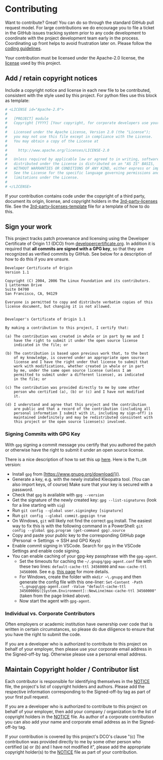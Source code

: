 # Contributing

Want to contribute? Great! You can do so through the standard GitHub pull
request model. For large contributions we do encourage you to file a ticket in
the GitHub issues tracking system prior to any code development to coordinate
with the project development team early in the process. Coordinating up
front helps to avoid frustration later on.  Please follow the [coding guidelines](docs/source/develop/style-guide.md).

Your contribution must be licensed under the Apache-2.0 license, the [license](LICENSE.md)
used by this project. 

## Add / retain copyright notices

Include a copyright notice and license in each new file to be contributed,
consistent with the style used by this project. For python files use this block as template:

```python
# <LICENSE id="Apache-2.0">
#
#   [PROJECT] module
#   Copyright [YYYY] [Your copyright, for corporate developers use your company]
#
#   Licensed under the Apache License, Version 2.0 (the "License");
#   you may not use this file except in compliance with the License.
#   You may obtain a copy of the License at
#
#     http://www.apache.org/licenses/LICENSE-2.0
#
#   Unless required by applicable law or agreed to in writing, software
#   distributed under the License is distributed on an "AS IS" BASIS,
#   WITHOUT WARRANTIES OR CONDITIONS OF ANY KIND, either express or implied.
#   See the License for the specific language governing permissions and
#   limitations under the License.
#
# </LICENSE>
```

If your contribution contains code under the copyright of a third party, document its origin, license, and
copyright holders in the [3rd-party-licenses](3rd-party-licenses.md) file. See the [3rd-party-licenses-template](3rd-party-licenses-template.txt) file for a template of how to do this. 

## Sign your work

This project tracks patch provenance and licensing using the Developer
Certificate of Origin 1.1 (DCO) from [developercertificate.org][DCO]. In addition it is required that **all commits are signed with a GPG key**, so that they are recognized as verified commits by GitHub. See below for a description of how to do this if you are unsure.

```text
Developer Certificate of Origin
Version 1.1

Copyright (C) 2004, 2006 The Linux Foundation and its contributors.
1 Letterman Drive
Suite D4700
San Francisco, CA, 94129

Everyone is permitted to copy and distribute verbatim copies of this
license document, but changing it is not allowed.


Developer's Certificate of Origin 1.1

By making a contribution to this project, I certify that:

(a) The contribution was created in whole or in part by me and I
    have the right to submit it under the open source license
    indicated in the file; or

(b) The contribution is based upon previous work that, to the best
    of my knowledge, is covered under an appropriate open source
    license and I have the right under that license to submit that
    work with modifications, whether created in whole or in part
    by me, under the same open source license (unless I am
    permitted to submit under a different license), as indicated
    in the file; or

(c) The contribution was provided directly to me by some other
    person who certified (a), (b) or (c) and I have not modified
    it.

(d) I understand and agree that this project and the contribution
    are public and that a record of the contribution (including all
    personal information I submit with it, including my sign-off) is
    maintained indefinitely and may be redistributed consistent with
    this project or the open source license(s) involved.
```

### Signing Commits with GPG Key

With `gpg` signing a commit message you certify that you authored the patch
or otherwise have the right to submit it under an open source license. 

There is a nice description of how to set this up [here](https://dev.to/devmount/signed-git-commits-in-vs-code-36do). Here is the `TL;DR` version:

- Install `gpg` from [https://www.gnupg.org/download/]().
- Generate a key, e.g. with the newly installed Kleopatra tool. (You can also import keys, of course) Make sure that your key is secured with a password. 
- Check that `gpg` is available with `gpg --version`
- Get the signature of the newly created key: `gpg --list-signatures` (look for a line starting with `sig`)
- Run `git config --global user.signingkey [signature]`
- Run `git config --global commit.gpgsign true`
- On Windows, `git` will likely not find the correct `gpg` install. The easiest way to fix this is with the following command in a PowerShell: `git config --global gpg.program (get-command gpg).source`
- Copy and paste your *public* key to the corresponding GitHub page (Personal -> Settings -> SSH and GPG Keys)
- Enable commit signing in VSCode. Search for `gpg` in the VSCode Settings and enable code signing. 
- You can enable caching of your gpg-key passphrase with the `gpg-agent`. 
    - Set the timeouts for caching the `~/.gnupg/gpg-agent.conf` file with these two lines: `default-cache-ttl 34560000` and `max-cache-ttl 34560000`. See e.g. [this page](https://superuser.com/questions/624343/keep-gnupg-credentials-cached-for-entire-user-session) for more details.
    - For Windows, create the folder with `mkdir ~\.gnupg` and then generate the config file with this one-liner: `Set-Content -Path ~\.gnupg\gpg-agent.conf -Value "default-cache-ttl 34560000$([System.Environment]::NewLine)max-cache-ttl 34560000"` (taken from the page linked above).
    - Now start the agent with `gpg-agent`.


### Individual vs. Corporate Contributors

Often employers or academic institution have ownership over code that is
written in certain circumstances, so please do due diligence to ensure that
you have the right to submit the code.

If you are a developer who is authorized to contribute to this project on
behalf of your employer, then please use your corporate email address in the
Signed-off-by tag. Otherwise please use a personal email address.

## Maintain Copyright holder / Contributor list

Each contributor is responsible for identifying themselves in the
[NOTICE](NOTICE) file, the project's list of copyright holders and authors.
Please add the respective information corresponding to the Signed-off-by tag
as part of your first pull request.

If you are a developer who is authorized to contribute to this project on
behalf of your employer, then add your company / organization to the list of
copyright holders in the [NOTICE](NOTICE) file. As author of a corporate
contribution you can also add your name and corporate email address as in the
Signed-off-by tag.

If your contribution is covered by this project's DCO's clause "(c) The
contribution was provided directly to me by some other person who certified
(a) or (b) and I have not modified it", please add the appropriate copyright
holder(s) to the [NOTICE](NOTICE) file as part of your contribution.

[DCO]: https://developercertificate.org/

[SubmittingPatches]: https://github.com/wking/signed-off-by/blob/7d71be37194df05c349157a2161c7534feaf86a4/Documentation/SubmittingPatches
